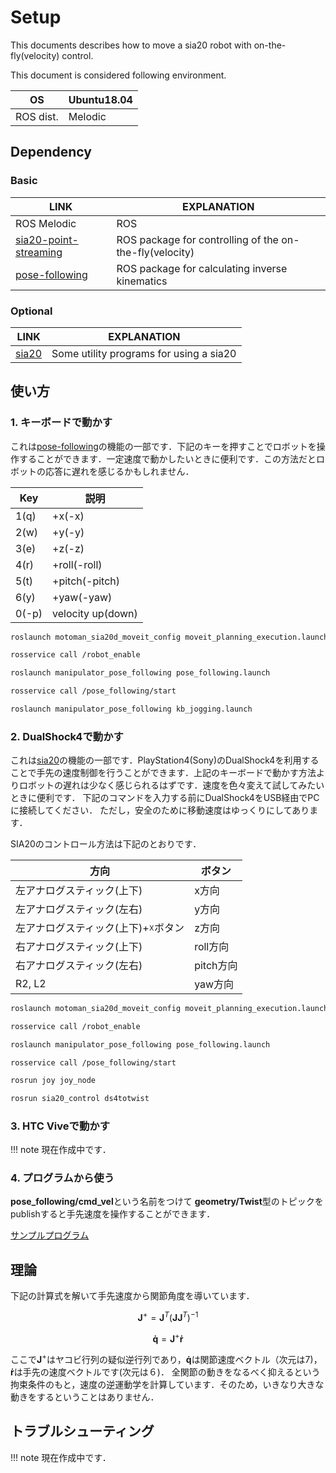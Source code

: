 # Setup

This documents describes how to move a sia20 robot with on-the-fly(velocity) control.

This document is considered following environment.

|OS|Ubuntu18.04|
|--|-----------|
|ROS dist.| Melodic|

## Dependency

### Basic

|LINK|EXPLANATION|
|------|----|
|ROS Melodic|ROS|
|[sia20-point-streaming](https://github.com/harumo11/sia20-point-streaming)|ROS package for controlling of the on-the-fly(velocity)|
|[pose-following](https://github.com/harumo11/manipulator_pose_following)|ROS package for calculating inverse kinematics|

### Optional

|LINK|EXPLANATION|
|------|----|
|[sia20](https://github.com/harumo11/sia20)|Some utility programs for using a sia20|

## 使い方

### 1. キーボードで動かす
これは[pose-following](https://github.com/harumo11/manipulator_pose_following)の機能の一部です．下記のキーを押すことでロボットを操作することができます．一定速度で動かしたいときに便利です．この方法だとロボットの応答に遅れを感じるかもしれません．

| Key   | 説明              |
| ----- | ----------------- |
| 1(q)  | +x(-x)            |
| 2(w)  | +y(-y)            |
| 3(e)  | +z(-z)            |
| 4(r)  | +roll(-roll)      |
| 5(t)  | +pitch(-pitch)    |
| 6(y)  | +yaw(-yaw)        |
| 0(-p) | velocity up(down) |

```Bash
roslaunch motoman_sia20d_moveit_config moveit_planning_execution.launch sim:=false controller:=fs100 robot_ip:=10.0.0.2
```
```Bash
rosservice call /robot_enable
```
```Bash
roslaunch manipulator_pose_following pose_following.launch
```
```Bash
rosservice call /pose_following/start
```
```Bash
roslaunch manipulator_pose_following kb_jogging.launch
```

### 2. DualShock4で動かす

これは[sia20](https://github.com/harumo11/sia20)の機能の一部です．PlayStation4(Sony)のDualShock4を利用することで手先の速度制御を行うことができます．上記のキーボードで動かす方法よりロボットの遅れは少なく感じられるはずです．速度を色々変えて試してみたいときに便利です．
下記のコマンドを入力する前にDualShock4をUSB経由でPCに接続してください．
ただし，安全のために移動速度はゆっくりにしてあります．

SIA20のコントロール方法は下記のとおりです．
 
|方向|ボタン|
|----|------|
|左アナログスティック(上下)|x方向|
|左アナログスティック(左右)|y方向|
|左アナログスティック(上下)+☓ボタン|z方向|
|右アナログスティック(上下)|roll方向|
|右アナログスティック(左右)|pitch方向|
|R2, L2|yaw方向|

```Bash
roslaunch motoman_sia20d_moveit_config moveit_planning_execution.launch sim:=false controller:=fs100 robot_ip:=10.0.0.2
```

```Bash
rosservice call /robot_enable
```

```Bash
roslaunch manipulator_pose_following pose_following.launch
```

```
rosservice call /pose_following/start
```

```Bash
rosrun joy joy_node
```

```Bash
rosrun sia20_control ds4totwist
```


### 3. HTC Viveで動かす

!!! note
	現在作成中です．


### 4. プログラムから使う

**pose_following/cmd_vel**という名前をつけて
**geometry/Twist**型のトピックをpublishすると手先速度を操作することができます．

[サンプルプログラム](https://github.com/harumo11/sia20/blob/master/sia20_control/src/ds4totwist.cpp)

## 理論

下記の計算式を解いて手先速度から関節角度を導いています．

$$ \boldsymbol{J}^{+} = \boldsymbol{J}^{T}(\boldsymbol{J} \boldsymbol{J}^T)^{-1}$$

$$ \boldsymbol{\dot q} = \boldsymbol{J}^{+} \boldsymbol{\dot r}$$

ここで$\boldsymbol{J}^{+}$はヤコビ行列の疑似逆行列であり，$\boldsymbol{\dot q}$は関節速度ベクトル（次元は7)，$\boldsymbol{\dot r}$は手先の速度ベクトルです(次元は６)．
全関節の動きをなるべく抑えるという拘束条件のもと，速度の逆運動学を計算しています．そのため，いきなり大きな動きをするということはありません．

## トラブルシューティング

!!! note
	現在作成中です．
